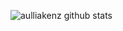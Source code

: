 
![aulliakenz github stats](https://github-readme-stats.vercel.app/api?username=aulliakenz&count_private=true)

